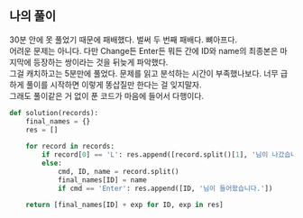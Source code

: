 ## 나의 풀이

30분 안에 못 풀었기 때문에 패배했다. 벌써 두 번째 패배다. 뼈아프다.  
어려운 문제는 아니다. 다만 Change든 Enter든 뭐든 간에 ID와 name의 최종본은 마지막에 등장하는 쌍이라는 것을 뒤늦게 파악했다.  
그걸 캐치하고는 5분만에 풀었다. 문제를 읽고 분석하는 시간이 부족했나보다. 너무 급하게 풀이를 시작하면 이렇게 똥삽질만 한다는 걸 잊지말자.  
그래도 풀이같은 거 없이 푼 코드가 마음에 들어서 다행이다.


```python
def solution(records):
    final_names = {}
    res = []
    
    for record in records:
        if record[0] == 'L': res.append([record.split()[1], '님이 나갔습니다.'])
        else:
            cmd, ID, name = record.split()
            final_names[ID] = name
            if cmd == 'Enter': res.append([ID, '님이 들어왔습니다.'])
    
    return [final_names[ID] + exp for ID, exp in res]
```
